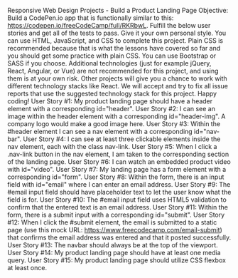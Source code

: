 Responsive Web Design Projects - Build a Product Landing Page
Objective: Build a CodePen.io app that is functionally similar to this: https://codepen.io/freeCodeCamp/full/RKRbwL.
Fulfill the below user stories and get all of the tests to pass. Give it your own personal style.
You can use HTML, JavaScript, and CSS to complete this project. Plain CSS is recommended because that is what the lessons have covered so far and you should get some practice with plain CSS. You can use Bootstrap or SASS if you choose. Additional technologies (just for example jQuery, React, Angular, or Vue) are not recommended for this project, and using them is at your own risk. Other projects will give you a chance to work with different technology stacks like React. We will accept and try to fix all issue reports that use the suggested technology stack for this project. Happy coding!
User Story #1: My product landing page should have a header element with a corresponding id="header".
User Story #2: I can see an image within the header element with a corresponding id="header-img". A company logo would make a good image here.
User Story #3: Within the #header element I can see a nav element with a corresponding id="nav-bar".
User Story #4: I can see at least three clickable elements inside the nav element, each with the class nav-link.
User Story #5: When I click a .nav-link button in the nav element, I am taken to the corresponding section of the landing page.
User Story #6: I can watch an embedded product video with id="video".
User Story #7: My landing page has a form element with a corresponding id="form".
User Story #8: Within the form, there is an input field with id="email" where I can enter an email address.
User Story #9: The #email input field should have placeholder text to let the user know what the field is for.
User Story #10: The #email input field uses HTML5 validation to confirm that the entered text is an email address.
User Story #11: Within the form, there is a submit input with a corresponding id="submit".
User Story #12: When I click the #submit element, the email is submitted to a static page (use this mock URL: https://www.freecodecamp.com/email-submit) that confirms the email address was entered and that it posted successfully.
User Story #13: The navbar should always be at the top of the viewport.
User Story #14: My product landing page should have at least one media query.
User Story #15: My product landing page should utilize CSS flexbox at least once.